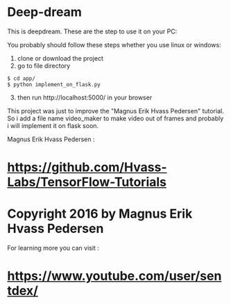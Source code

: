 # Deep-dream
This is deepdream. These are the step to use it on your PC:

You probably should follow these steps whether you use linux or windows:
1. clone or download the project
2. go to file directory
```
$ cd app/
$ python implement_on_flask.py
```
3. then run http://localhost:5000/ in your browser

This project was just to improve the "Magnus Erik Hvass Pedersen" tutorial.
So i add a file name video_maker to make video out of frames and probably i will implement it on flask soon.

Magnus Erik Hvass Pedersen :
# https://github.com/Hvass-Labs/TensorFlow-Tutorials
# Copyright 2016 by Magnus Erik Hvass Pedersen

For learning more you can visit :
# https://www.youtube.com/user/sentdex/
